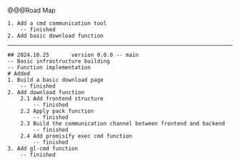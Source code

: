 @@@Road Map

	1. Add a cmd communication tool
		-- finished
	2. Add basic download function
		
---
	## 2024.10.25		version 0.0.0 -- main
	-- Basic infrastructure building
	-- Function implementation
	# Added
	1. Build a basic download page
		-- finished
	2. Add download function
		2.1 Add frontend structure
			-- finished
		2.2 Apply pack function
			-- finished
		2.3 Build the communication channel between frontend and backend
			-- finished
		2.4 Add promisify exec cmd function
			-- finished
	3. Add gl-cmd function
		-- finished